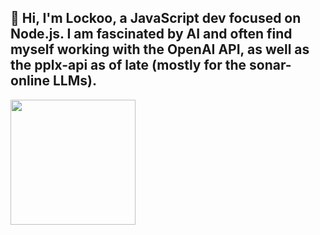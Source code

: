 ## 👋 Hi, I'm Lockoo, a JavaScript dev focused on Node.js. I am fascinated by AI and often find myself working with the OpenAI API, as well as the pplx-api as of late (mostly for the sonar-online LLMs). 

<!--<a href="https://github.com/locko2901/github-readme-stats">
  <img height=200 align="center" src="https://github-readme-stats-lockoos-projects.vercel.app/api?username=locko2901&rank_icon=github&show_icons=true&include_all_commits=true&hide=prs&theme=dracula" />
</a>-->
<a href="https://github.com/locko2901">
  <img height=200 align="center" src="https://github-readme-stats-lockoos-projects.vercel.app/api/top-langs?username=locko2901&layout=donut&langs_count=8&theme=dracula" />
</a>

